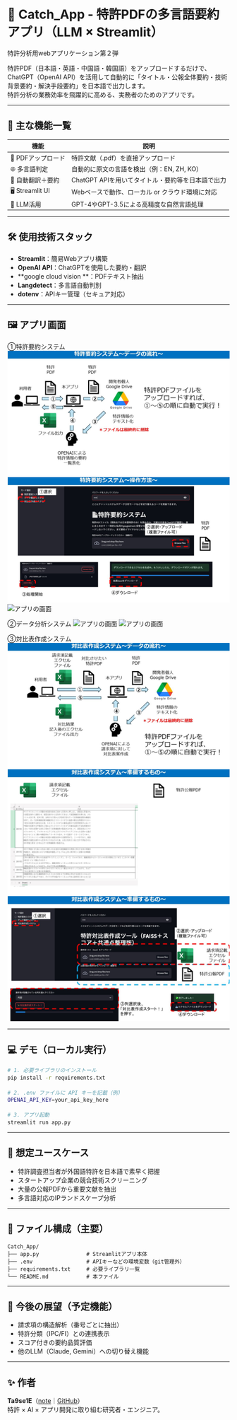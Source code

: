 # 🎯 Catch_App - 特許PDFの多言語要約アプリ（LLM × Streamlit）
特許分析用webアプリケーション第２弾

特許PDF（日本語・英語・中国語・韓国語）をアップロードするだけで、ChatGPT（OpenAI API）を活用して自動的に「タイトル・公報全体要約・技術背景要約・解決手段要約」を日本語で出力します。  
特許分析の業務効率を飛躍的に高める、実務者のためのアプリです。

---

## 🔧 主な機能一覧

| 機能 | 説明 |
|------|------|
| 📄 PDFアップロード | 特許文献（.pdf）を直接アップロード |
| 🌐 多言語判定 | 自動的に原文の言語を検出（例：EN, ZH, KO） |
| 🔁 自動翻訳＋要約 | ChatGPT APIを用いてタイトル・要約等を日本語で出力 |
| 🖥️ Streamlit UI | Webベースで動作、ローカル or クラウド環境に対応 |
| 🧠 LLM活用 | GPT-4やGPT-3.5による高精度な自然言語処理 |

---

## 🛠️ 使用技術スタック

- **Streamlit**：簡易Webアプリ構築
- **OpenAI API**：ChatGPTを使用した要約・翻訳
- **google cloud vision **：PDFテキスト抽出
- **Langdetect**：多言語自動判別
- **dotenv**：APIキー管理（セキュア対応）

---

## 🖼️ アプリ画面

①特許要約システム
![アプリの画面](fig/特許要約システム1.jpg)
![アプリの画面](fig/特許要約システム2.jpg)
![アプリの画面](fig/データ分析システム2.jpg)
　　　　　　　　

②データ分析システム
![アプリの画面](fig/データ分析システム1.jpg)
![アプリの画面](fig/データ分析システム3.jpg)

③対比表作成システム
![アプリの画面](fig/対比表作成システム1.jpg)
![アプリの画面](fig/対比表作成システム2.jpg)
![アプリの画面](fig/対比表作成システム3.jpg)


---

## 💻 デモ（ローカル実行）

```bash
# 1. 必要ライブラリのインストール
pip install -r requirements.txt

# 2. .env ファイルに API キーを記載（例）
OPENAI_API_KEY=your_api_key_here

# 3. アプリ起動
streamlit run app.py
```

---

## 🧪 想定ユースケース

- 特許調査担当者が外国語特許を日本語で素早く把握
- スタートアップ企業の競合技術スクリーニング
- 大量の公報PDFから重要文献を抽出
- 多言語対応のIPランドスケープ分析

---

## 📁 ファイル構成（主要）

```
Catch_App/
├── app.py               # Streamlitアプリ本体
├── .env                 # APIキーなどの環境変数（git管理外）
├── requirements.txt     # 必要ライブラリ一覧
└── README.md            # 本ファイル
```

---

## 📌 今後の展望（予定機能）

- 請求項の構造解析（番号ごとに抽出）
- 特許分類（IPC/FI）との連携表示
- スコア付きの要約品質評価
- 他のLLM（Claude, Gemini）への切り替え機能

---

## ✨ 作者

**Ta9se1E**（[note](https://note.com/ta9se1)｜[GitHub](https://github.com/ta9se1E)）  
特許 × AI × アプリ開発に取り組む研究者・エンジニア。  
